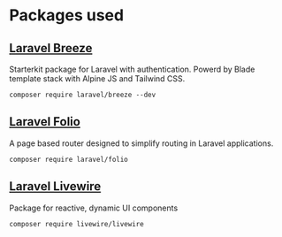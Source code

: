 # Packages used

## [Laravel Breeze](https://laravel.com/docs/11.x/starter-kits#breeze-and-blade)

Starterkit package for Laravel with authentication. Powerd by Blade template stack with Alpine JS and Tailwind CSS. 

```shell
composer require laravel/breeze --dev
```

## [Laravel Folio](https://laravel.com/docs/11.x/folio)

A page based router designed to simplify routing in Laravel applications. 

```shell
composer require laravel/folio
```

## [Laravel Livewire](https://laravel-livewire.com/)

Package for reactive, dynamic UI components

```shell
composer require livewire/livewire   
```

